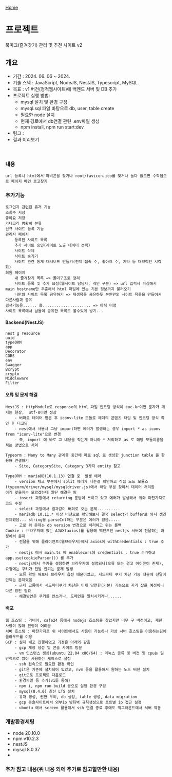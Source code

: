 [Home](..)

# 프로젝트
북마크(즐겨찾기) 관리 및 추천 사이트 v2

## 개요
- 기간 : 2024. 06. 06 ~  2024.
- 기술 스택 : JavaScript, NodeJS, NestJS, Typescript, MySQL
- 목표 : v1 버전(정적웹사이트)에 백엔드 서버 및 DB 추가
- 프로젝트 실행 방법: 
  - mysql 설치 및 환경 구성
  - mysql.sql 파일 바탕으로 db, user, table create
  - 필요한 node 설치
  - 현재 경로에서 db연결 관련 .env파일 생성
  - npm install, npm run start:dev
- 링크 : 
- 결과 미리보기  
<br>
<!-- <img src="project/images/portal_ex.png" width="300px">
<img src="project/images/ai_ex.png" width="300px"> -->


### 내용
    url 등록시 html에서 파비콘을 찾거나 root/favicon.ico를 찾거나 둘다 없으면 수작업으로 페이지 메인 로고찾기

### 추가기능
    로그인과 관련된 유저 기능
    조회수 저장
    좋아요 저장
    카테고리 명확히 분류
    신규 사이트 등록 기능
    관리자 페이지
        등록된 사이트 목록
        추가 사이트 승인(사이트 노출 데이터 선택)
        사이트 삭제
        사이트 숨기기
        사이트 관련 통계 대시보드 만들기(전체 접속 수, 좋아요 수, 기타 등 대략적인 시각화)
    회원 페이지
        내 즐겨찾기 목록 => 폴더구조로 정리
        사이트 등록 및 추가 요청(웹사이트 담당자, 개인 구분) => url 입력시 파싱해서 main hostname만 추출해서 html 파일에 있는 기본 정보까지 불러오기
        나만의 사이트 목록 공유하기 => 재생목록 공유하듯 본인만의 사이트 목록을 만들어서 다른사람과 공유
    검색기능은...... 흠..................... => 아직 미정
    사이트 목록에서 남들이 공유한 목록도 볼수있게 넣기...

#### Backend(NestJS)
    nest g resource
    uuid
    typeORM
    app
    Decorator
    CORS
    env
    Swagger
    Bcrypt
    crypto
    Middleware
    Filter
    

#### 오류 및 문제 해결
    NestJS : HttpModule로 response의 html 파일 인코딩 방식이 euc-kr이면 문자가 깨지는 현상,  utf-8이면 정상
        - 버퍼로 데이터 받은 후 iconv-lite 모듈로 헤더의 콘텐츠 타입 및 인코딩 방식 확인 후 디코딩
        - nest에서 사용시 그냥 import하면 에러가 발생하는 경우 import * as iconv from "iconv-lite"으로 변경
        - 즉, import 에 바로 그 내용을 적는게 아니라 * 처리하고 as 로 해당 모듈이름을 적는 방법으로 처리
  
    Typeorm : Many to Many 관계를 중간에 따로 sql 로 생성한 junction table 을 활용해 연결하기
        - Site, CategorySite, Category 3가지 entity 참고
  
    TypeORM : mariaDB(10.1.13) 연결 중  발생 에러
        - version 체크 부분에서 split 에러가 나는걸 확인하고 직접 노드 모듈스(typeorm/driver/mysql/mysqldriver.js)에서 해당 부분 찾아서 데이터 처리함
    이게 맞을지는 모르겠는데 일단 해결은 됨
        - insert 과정에서 returning 문법이 쓰이고 있고 에러가 발생해서 위와 마찬가지로 코드 수정
        - select 과정에서 결과값이 버퍼로 오는 문제..........
        - mariadb 10.11.* 이상 버전으로 확인해보니 결국 select가 buffer로 와서 생긴 문제였음... string을 parseInt하는 부분은 에러가 없음.....
        - 고로 위 문제는 db version 변경으로 처리하고 위는 롤백
    Cookie : 브라우저에 있는 AJAX(axios)를 활용해 백엔드인 nestjs 서버에 전달하는 과정에서 문제
        - 전달을 위해 클라이언트(웹브라우저)에서 axios에 withCredentials : true 추가
        - nestjs 에서 main.ts 에 enablecors에 credentials : true 추가하고 app.use(cookieParser()) 를 추가
        - nestjs에서 쿠키를 설정하면 브라우저에 설정되나(오류 또는 경고 아이콘이 존재), 요청에는 쿠키가 전달 안되는 문제 발생
        - 오류 확인 해보니 브라우저 옵션 떄문이었고, 서드파티 쿠키 차단 기능 떄문에 전달이 안되는 문제였음
        - 근데 크롬에서 서드파티쿠키 차단은 이제 당연한(기본) 기능으로 자리 잡을 예정이니 다른 방안 필요
        - 해결방안은 쿠키를 안쓰거나, 도메인을 일치시키거나......

#### 배포
    웹 호스팅 : 가비아, cafe24 등에서 nodejs 호스팅을 찾았지만 너무 구 버전이고, 제한 사항이 많아 진행이 어려움
    서버 호스팅 : 마찬가지로 위 사이트에서도 사용이 가능하나 가상 서버 호스팅을 이용하는김에 클라우드를 이용
    GCP : 실제 배포 진행하였고 과정은 아래와 같음
        - gcp 계정 생성 및 콘솔 사이트 방문
        - vm 인스턴스 생성(ubuntu 22.04 x86/64) : 리눅스 종류 및 버전 및 cpu는 일반적으로 많이 사용하는 케이스로 설정
        - ssh 접속으로 필요한 환경 확인
        - git은 기존에 설치되어 있었고, nvm 등을 활용해서 원하는 노드 버전 설치
        - git으로 프로젝트 다운로드
        - 환경파일 등 추가(vi를 통해)
        - npm i, npm run build 등으로 실행 환경 구성
        - mysql(8.4.0) 최신 LTS 설치
        - 유저 생성, 권한 부여, db 생성, table 생성, data migration
        - gcp 콘솔사이트에서 외부ip 방화벽 규칙생성으로 포트별 ip 접근 설정
        - ubuntu 에서 screen 활용해서 ssh 연결 종료 후에도 백그라운드에서 서버 작동

### 개발환경세팅
- node 20.10.0
- npm v10.2.3
- nestJS
- mysql 8.0.37
- 

### 추가 참고 내용(위 내용 외에 추가로 참고할만한 내용)


